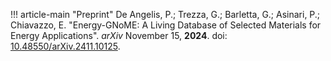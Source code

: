 !!! article-main "Preprint"
    De Angelis, P.; Trezza, G.; Barletta, G.; Asinari, P.; Chiavazzo, E. "Energy-GNoME: A Living Database of Selected Materials for Energy Applications". *arXiv* November 15, **2024**. doi: [10.48550/arXiv.2411.10125](https://doi.org/10.48550/arXiv.2411.10125).
